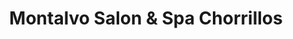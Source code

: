 ---
title: "Montalvo Salon & Spa Chorrillos"
url: /chorrillos/montalvo-salon-und-spa-chorrillos/
shop: Kosmetik
---